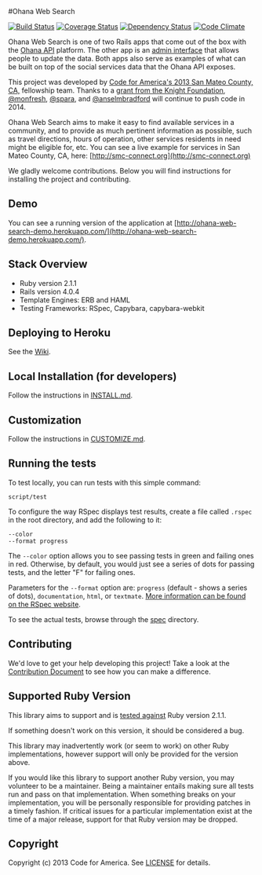 #Ohana Web Search

[![Build Status](https://travis-ci.org/codeforamerica/ohana-web-search.png?branch=master)](https://travis-ci.org/codeforamerica/ohana-web-search) [![Coverage Status](https://coveralls.io/repos/codeforamerica/ohana-web-search/badge.png?branch=master)](https://coveralls.io/r/codeforamerica/ohana-web-search?branch=master) [![Dependency Status](https://gemnasium.com/codeforamerica/ohana-web-search.png)](https://gemnasium.com/codeforamerica/ohana-web-search) [![Code Climate](https://codeclimate.com/github/codeforamerica/ohana-web-search.png)](https://codeclimate.com/github/codeforamerica/ohana-web-search)

Ohana Web Search is one of two Rails apps that come out of the box with the [Ohana API](https://github.com/codeforamerica/ohana-api) platform. The other app is an [admin interface](https://github.com/codeforamerica/ohana-api-admin) that allows people to update the data. Both apps also serve as examples of what can be built on top of the social services data that the Ohana API exposes.

This project was developed by [Code for America's 2013 San Mateo County, CA,](http://codeforamerica.org/2013-partners/san-mateo-county/) fellowship team. Thanks to a [grant from the Knight Foundation](http://www.knightfoundation.org/grants/201447979/), [@monfresh](https://github.com/monfresh), [@spara](https://github.com/spara), and [@anselmbradford](https://github.com/anselmbradford) will continue to push code in 2014.

Ohana Web Search aims to make it easy to find available services in a community, and to provide as much pertinent information as possible, such as travel directions, hours of operation, other services residents in need might be eligible for, etc.
You can see a live example for services in San Mateo County, CA, here: [http://smc-connect.org](http://smc-connect.org)

We gladly welcome contributions. Below you will find instructions for installing the project and contributing.

## Demo
You can see a running version of the application at
[http://ohana-web-search-demo.herokuapp.com/](http://ohana-web-search-demo.herokuapp.com/).

## Stack Overview

* Ruby version 2.1.1
* Rails version 4.0.4
* Template Engines: ERB and HAML
* Testing Frameworks: RSpec, Capybara, capybara-webkit

## Deploying to Heroku
See the [Wiki](https://github.com/codeforamerica/ohana-web-search/wiki/How-to-deploy-Ohana-Web-Search-to-your-Heroku-account).

## Local Installation (for developers)

Follow the instructions in [INSTALL.md][install].

[install]: https://github.com/codeforamerica/ohana-web-search/blob/master/INSTALL.md

## Customization

Follow the instructions in [CUSTOMIZE.md][customize].

[customize]: https://github.com/codeforamerica/ohana-web-search/blob/master/CUSTOMIZE.md

## Running the tests
To test locally, you can run tests with this simple command:

    script/test

To configure the way RSpec displays test results, create a file called `.rspec` in the root directory, and add the following to it:

    --color
    --format progress

The `--color` option allows you to see passing tests in green and failing ones in red. Otherwise, by default, you would just see a series of dots for passing tests, and the letter "F" for failing ones.

Parameters for the `--format` option are: `progress` (default - shows a series of dots), `documentation`, `html`, or `textmate`. [More information can be found on the RSpec website](https://www.relishapp.com/rspec/rspec-core/v/3-0/docs/configuration/read-command-line-configuration-options-from-files).

To see the actual tests, browse through the [spec](https://github.com/codeforamerica/ohana-web-search/tree/master/spec) directory.

## Contributing
We'd love to get your help developing this project! Take a look at the [Contribution Document](https://github.com/codeforamerica/ohana-web-search/blob/master/CONTRIBUTING.md) to see how you can make a difference.

## Supported Ruby Version
This library aims to support and is [tested against](http://travis-ci.org/codeforamerica/ohana-web-search) Ruby version 2.1.1.

If something doesn't work on this version, it should be considered a bug.

This library may inadvertently work (or seem to work) on other Ruby implementations, however support will only be provided for the version above.

If you would like this library to support another Ruby version, you may volunteer to be a maintainer. Being a maintainer entails making sure all tests run and pass on that implementation. When something breaks on your implementation, you will be personally responsible for providing patches in a timely fashion. If critical issues for a particular implementation exist at the time of a major release, support for that Ruby version may be dropped.

## Copyright
Copyright (c) 2013 Code for America. See [LICENSE](https://github.com/codeforamerica/ohana-web-search/blob/master/LICENSE.md) for details.
